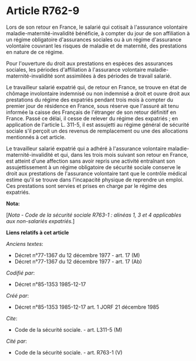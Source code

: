 # Article R762-9

Lors de son retour en France, le salarié qui cotisait à l'assurance volontaire maladie-maternité-invalidité bénéficie, à
compter du jour de son affiliation à un régime obligatoire d'assurances sociales ou à un régime d'assurance volontaire
couvrant les risques de maladie et de maternité, des prestations en nature de ce régime. 

Pour l'ouverture du droit aux prestations en espèces des assurances sociales, les périodes d'affiliation à l'assurance
volontaire maladie-maternité-invalidité sont assimilées à des périodes de travail salarié. 

Le travailleur salarié expatrié qui, de retour en France, se trouve en état de chômage involontaire indemnisé ou non
indemnisé a droit et ouvre droit aux prestations du régime des expatriés pendant trois mois à compter du premier jour de
résidence en France, sous réserve que l'assuré ait tenu informée la caisse des Français de l'étranger de son retour définitif
en France. Passé ce délai, il cesse de relever du régime des expatriés ; en application de l'article L. 311-5, il est
assujetti au régime général de sécurité sociale s'il perçoit un des revenus de remplacement ou une des allocations mentionnés
à cet article. 

Le travailleur salarié expatrié qui a adhéré à l'assurance volontaire maladie-maternité-invalidité et qui, dans les trois
mois suivant son retour en France, est atteint d'une affection sans avoir repris une activité entraînant son assujettissement
à un régime obligatoire de sécurité sociale conserve le droit aux prestations de l'assurance volontaire tant que le contrôle
médical estime qu'il se trouve dans l'incapacité physique de reprendre un emploi. Ces prestations sont servies et prises en
charge par le régime des expatriés.

**Nota:**

[*Nota - Code de la sécurité sociale R763-1 : alinéas 1, 3 et 4 applicables aux non-salariés expatriés.*]

**Liens relatifs à cet article**

_Anciens textes_:

  - Décret n°77-1367 du 12 décembre 1977 - art. 17 (M)
  - Décret n°77-1367 du 12 décembre 1977 - art. 17 (Ab)

_Codifié par_:

  - Décret n°85-1353 1985-12-17

_Créé par_:

  - Décret n°85-1353 1985-12-17 art. 1 JORF 21 décembre 1985

_Cite_:

  - Code de la sécurité sociale. - art. L311-5 (M)

_Cité par_:

  - Code de la sécurité sociale. - art. R763-1 (V)
